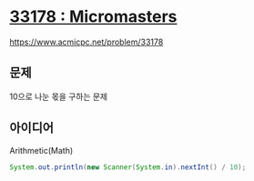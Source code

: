 # [33178 : Micromasters](https://www.acmicpc.net/problem/33178)
https://www.acmicpc.net/problem/33178

## 문제
10으로 나눈 몫을 구하는 문제

## 아이디어
Arithmetic(Math)

```java
System.out.println(new Scanner(System.in).nextInt() / 10);
```